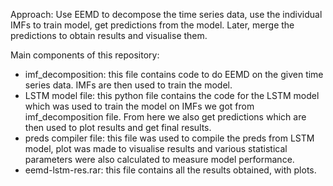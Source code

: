 Approach: Use EEMD to decompose the time series data, use the individual IMFs to train model, get predictions from the model. Later, merge the predictions to obtain results and visualise them.

Main components of this repository:

* imf_decomposition: this file contains code to do EEMD on the given time series data. IMFs are then used to train the model.
* LSTM model file: this python file contains the code for the LSTM model which was used to train the model on IMFs we got from imf_decomposition file. From here we also get predictions which are then used to plot results and get final results.
* preds compiler file: this file was used to compile the preds from LSTM model, plot was made to visualise results and various statistical parameters were also calculated to measure model performance.
* eemd-lstm-res.rar: this file contains all the results obtained, with plots.
